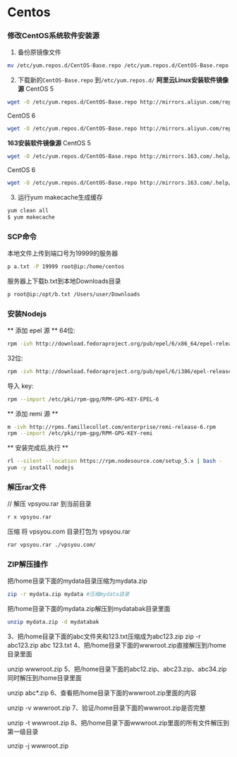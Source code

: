# Centos

### 修改CentOS系统软件安装源

1. 备份原镜像文件

```bash
mv /etc/yum.repos.d/CentOS-Base.repo /etc/yum.repos.d/CentOS-Base.repo.backup
```

2. 下载新的`CentOS-Base.repo` 到`/etc/yum.repos.d/`
**阿里云Linux安装软件镜像源**
CentOS 5

```bash
wget -O /etc/yum.repos.d/CentOS-Base.repo http://mirrors.aliyun.com/repo/Centos-5.repo
```

CentOS 6

```bash
wget -O /etc/yum.repos.d/CentOS-Base.repo http://mirrors.aliyun.com/repo/Centos-6.repo
```

**163安装软件镜像源**
CentOS 5

```bash
wget -O /etc/yum.repos.d/CentOS-Base.repo http://mirrors.163.com/.help/CentOS5-Base-163.repo
```

CentOS 6

```bash
wget -O /etc/yum.repos.d/CentOS-Base.repo http://mirrors.163.com/.help/CentOS6-Base-163.repo
```

3. 运行yum makecache生成缓存

```bash
yum clean all
$ yum makecache
```

### SCP命令 

本地文件上传到端口号为19999的服务器

```bash
p a.txt -P 19999 root@ip:/home/centos
```

服务器上下载b.txt到本地Downloads目录

```bash
p root@ip:/opt/b.txt /Users/user/Downloads
```

### 安装Nodejs

** 添加 epel 源 **
64位:

```bash
rpm -ivh http://download.fedoraproject.org/pub/epel/6/x86_64/epel-release-6-8.noarch.rpm
```

32位:

```bash
rpm -ivh http://download.fedoraproject.org/pub/epel/6/i386/epel-release-6-8.noarch.rpm
```

导入 key:

```bash
rpm --import /etc/pki/rpm-gpg/RPM-GPG-KEY-EPEL-6
```

** 添加 remi 源 **

```bash
m -ivh http://rpms.famillecollet.com/enterprise/remi-release-6.rpm
rpm --import /etc/pki/rpm-gpg/RPM-GPG-KEY-remi
```

** 安装完成后,执行 **

```bash
rl --silent --location https://rpm.nodesource.com/setup_5.x | bash -
yum -y install nodejs
```

### 解压rar文件

// 解压 vpsyou.rar 到当前目录

```bash
r x vpsyou.rar
```

压缩 将 vpsyou.com 目录打包为 vpsyou.rar

```bash
rar vpsyou.rar ./vpsyou.com/
```

### ZIP解压操作

把/home目录下面的mydata目录压缩为mydata.zip

```bash
zip -r mydata.zip mydata #压缩mydata目录

```

把/home目录下面的mydata.zip解压到mydatabak目录里面

```bash
unzip mydata.zip -d mydatabak
```

3、把/home目录下面的abc文件夹和123.txt压缩成为abc123.zip
zip -r abc123.zip abc 123.txt
4、把/home目录下面的wwwroot.zip直接解压到/home目录里面

unzip wwwroot.zip
5、把/home目录下面的abc12.zip、abc23.zip、abc34.zip同时解压到/home目录里面

unzip abc\*.zip
6、查看把/home目录下面的wwwroot.zip里面的内容

unzip -v wwwroot.zip
7、验证/home目录下面的wwwroot.zip是否完整

unzip -t wwwroot.zip
8、把/home目录下面wwwroot.zip里面的所有文件解压到第一级目录

unzip -j wwwroot.zip
